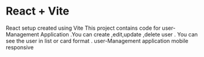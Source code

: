 # React + Vite
React setup created using Vite 
This project contains code for  user-Management Application .You can create ,edit,update ,delete user .
You can see the user in list or card format .
 user-Management application mobile responsive
